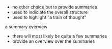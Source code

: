 
- no other choice but to provide summaries
- used to indiciate the overall structure
- used to highlight "a train of thought"

a summary overview
- there will most likely be quite a few summaries
- provide an overview over the summaries
